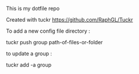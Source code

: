 This is my dotfile repo 

Created with tuckr  https://github.com/RaphGL/Tuckr

To add a new config file directory :

tuckr push group path-of-files-or-folder

to update a group :  

tuckr add -a group

